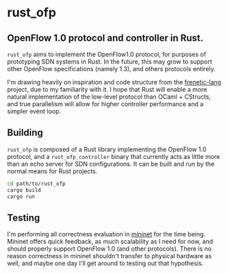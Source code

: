 rust_ofp
===
OpenFlow 1.0 protocol and controller in Rust.
---
`rust_ofp` aims to implement the OpenFlow1.0 protocol, for purposes of prototyping SDN systems in Rust. In the future, this may grow to support other OpenFlow specifications (namely 1.3), and others protocols entirely.

I'm drawing heavily on inspiration and code structure from the [frenetic-lang](https://github.com/frenetic-lang) project, due to my familiarity with it. I hope that Rust will enable a more natural implementation of the low-level protocol than OCaml + CStructs, and true parallelism will allow for higher controller performance and a simpler event loop.

Building
---
`rust_ofp` is composed of a Rust library implementing the OpenFlow 1.0 protocol, and a `rust_ofp_controller` binary that currently acts as little more than an echo server for SDN configurations. It can be built and run by the normal means for Rust projects.
```bash
cd path/to/rust_ofp
cargo build
cargo run
```

Testing
---
I'm performing all correctness evaluation in [mininet](https://mininet.org) for the time being. Mininet offers quick feedback, as much scalability as I need for now, and should properly support OpenFlow 1.0 (and other protocols). There is no reason correctness in mininet shouldn't transfer to physical hardware as well, and maybe one day I'll get around to testing out that hypothesis.
